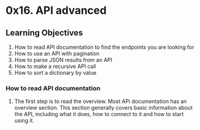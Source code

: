 # 0x16. API advanced

## Learning Objectives

1. How to read API documentation to find the endpoints you are looking for
2. How to use an API with pagination
3. How to parse JSON results from an API
4. How to make a recursive API call
5. How to sort a dictionary by value

### How to read API documentation

1. The first step is to read the overview. Most APi documentation has an overview section. This section generally covers basic information about the API, including what it does, how to connect to it and how to start using it.

